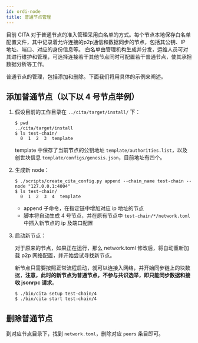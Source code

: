 ```yaml
---
id: ordi-node
title: 普通节点管理
---
```


目前 CITA 对于普通节点的准入管理采用白名单的方式。每个节点本地保存白名单配置文件，其中记录着允许连接的p2p通信和数据同步的节点，包括其公钥、IP 地址、端口、对应的身份信息等。
白名单由管理机构生成并分发，运维人员可对其进行维护和管理，可选择连接若干其他节点同时可配置若干普通节点，使其承担数据分析等工作。

普通节点的管理，包括添加和删除。下面我们将用具体的示例来阐述。

## 添加普通节点（以下以 4 号节点举例）

1. 假设目前的工作目录在 `../cita/target/install/` 下：

   ```shell
   $ pwd
   ../cita/target/install
   $ ls test-chain/
     0  1  2  3  template
   ```

   template 中保存了当前节点的公钥地址 `template/authorities.list`，以及创世块信息 `template/configs/genesis.json`，目前地址有四个。

2. 生成新 node：

   ```shell
   $ ./scripts/create_cita_config.py append --chain_name test-chain --node "127.0.0.1:4004"
   $ ls test-chain/
     0  1  2  3  4  template
   ```

   - append 子命令，在指定链中增加对应 ip 地址的节点
   - 脚本将自动生成 4 号节点，并在原有节点中 `test-chain/*/network.toml` 中插入新节点的 ip 及端口配置

3. 启动新节点：

   对于原来的节点，如果正在运行，那么 network.toml 修改后，将自动重新加载 p2p 网络配置，并开始尝试寻找新节点。

   新节点只需要按照正常流程启动，就可以连接入网络，并开始同步链上的块数据，**注意，此时的新节点为普通节点，不参与共识选举，即只能同步数据和接收 jsonrpc 请求**。

   ```shell
   $ ./bin/cita setup test-chain/4
   $ ./bin/cita start test-chain/4
   ```

## 删除普通节点

到对应节点目录下，找到 `network.toml`，删除对应 `peers` 条目即可。
